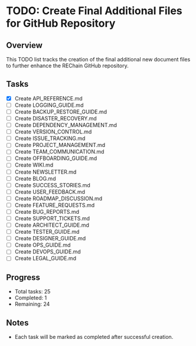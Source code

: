 # TODO: Create Final Additional Files for GitHub Repository

## Overview
This TODO list tracks the creation of the final additional new document files to further enhance the REChain GitHub repository.

## Tasks
- [x] Create API_REFERENCE.md
- [ ] Create LOGGING_GUIDE.md
- [ ] Create BACKUP_RESTORE_GUIDE.md
- [ ] Create DISASTER_RECOVERY.md
- [ ] Create DEPENDENCY_MANAGEMENT.md
- [ ] Create VERSION_CONTROL.md
- [ ] Create ISSUE_TRACKING.md
- [ ] Create PROJECT_MANAGEMENT.md
- [ ] Create TEAM_COMMUNICATION.md
- [ ] Create OFFBOARDING_GUIDE.md
- [ ] Create WIKI.md
- [ ] Create NEWSLETTER.md
- [ ] Create BLOG.md
- [ ] Create SUCCESS_STORIES.md
- [ ] Create USER_FEEDBACK.md
- [ ] Create ROADMAP_DISCUSSION.md
- [ ] Create FEATURE_REQUESTS.md
- [ ] Create BUG_REPORTS.md
- [ ] Create SUPPORT_TICKETS.md
- [ ] Create ARCHITECT_GUIDE.md
- [ ] Create TESTER_GUIDE.md
- [ ] Create DESIGNER_GUIDE.md
- [ ] Create OPS_GUIDE.md
- [ ] Create DEVOPS_GUIDE.md
- [ ] Create LEGAL_GUIDE.md

## Progress
- Total tasks: 25
- Completed: 1
- Remaining: 24

## Notes
- Each task will be marked as completed after successful creation.
